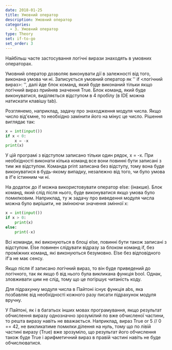 ```yaml
---
date: 2018-01-25
title: Умовний оператор
description: Умовний оператор
categories:
  - 3. Умовний оператор
type: Theory
set: if-to-go
set_order: 3
---
```


Найбільш часте застосування логічні вирази знаходять в умовних операторах.

Умовний оператор дозволяє виконувати дії в залежності від того, виконана умова чи ні. Записується умовний оператор як '' if <логічний вираз>: '', далі йде блок команд, який буде виконаний тільки якщо логічний вираз прийняв значення True. Блок команд, який буде виконуватися, виділяється відступом в 4 пробілу (в IDE можна натискати клавішу tab).

Розглянемо, наприклад, задачу про знаходження модуля числа. Якщо число від'ємне, то необхідно замінити його на мінус це число. Рішення виглядає так:

```python
x = int(input())
if x < 0:
    x = -x
print(x)
```

У цій програмі з відступом записано тільки один рядок, x = -x. При необхідності виконати кілька команд все вони повинні бути записані з тим же відступом. Команда print записана без відступу, тому вона буде виконуватися в будь-якому випадку, незалежно від того, чи було умова в if'е істинним чи ні.

На додаток до if можна використовувати оператор else: (інакше). Блок команд, який слід після нього, буде виконуватися якщо умова було помилковим. Наприклад, ту ж задачу про виведення модуля числа можна було вирішити, не змінюючи значення змінної x:

```python
x = int(input())
if x > 0:
    print(x)
else:
    print(-x)
```

Всі команди, які виконуються в блоці else, повинні бути також записані з відступом. Else повинен слідувати відразу за блоком команд if, без проміжних команд, які виконуються безумовно. Else без відповідного if'а не має сенсу.

Якщо після if записано логічний вираз, то він буде приведений до логічного, так як якщо б від нього була викликана функція bool. Однак, зловживати цим не слід, тому що це погіршує читаність коду.

Для підрахунку модуля числа в Пайтоні існує функція abs, яка позбавляє від необхідності кожного разу писати підрахунок модуля вручну.

У Пайтоні, як і в багатьох інших мовах програмування, якщо результат обчислення виразу однозначно зрозумілий по вже обчисленої частини, то решта виразу навіть не вважається. Наприклад, вираз True or 5 // 0 == 42, не викликатиме помилки ділення на нуль, тому що по лівій частині виразу (True) вже зрозуміло, що результат його обчислення також буде True і арифметичний вираз в правій частині навіть не буде обчислюватися.
